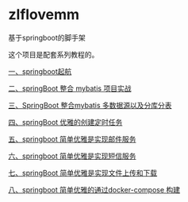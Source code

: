 # zlflovemm
基于springboot的脚手架

这个项目是配套系列教程的。

[一、springboot起航](https://blog.csdn.net/qq_27790011/article/details/100985514)

[二、springBoot 整合 mybatis 项目实战](https://blog.csdn.net/qq_27790011/article/details/101038355)

[三、SpringBoot 整合mybatis 多数据源以及分库分表](https://blog.csdn.net/qq_27790011/article/details/101113826)

[四、springBoot 优雅的创建定时任务](https://blog.csdn.net/qq_27790011/article/details/101450346)

[五、springboot 简单优雅是实现邮件服务](https://blog.csdn.net/qq_27790011/article/details/102507677)

[六、springboot 简单优雅是实现短信服务](https://blog.csdn.net/qq_27790011/article/details/102546022)

[七、springBoot 简单优雅是实现文件上传和下载](https://blog.csdn.net/qq_27790011/article/details/102785895)

[八、springboot 简单优雅的通过docker-compose 构建](https://blog.csdn.net/qq_27790011/article/details/103015306)

